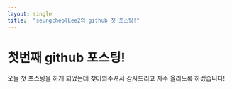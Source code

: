 ```yaml
---
layout: single
title:  "seungcheolLee2의 github 첫 포스팅!"
---
```


# 첫번째 github 포스팅!

오늘 첫 포스팅을 하게 되었는데 찾아와주셔서 감사드리고 자주 올리도록 하겠습니다!
